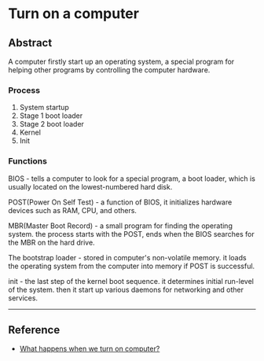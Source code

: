 # Turn on a computer

## Abstract

A computer firstly start up an operating system, a special program for helping other programs by controlling the computer hardware. 

### Process

1. System startup
2. Stage 1 boot loader
3. Stage 2 boot loader
4. Kernel
5. Init

### Functions

BIOS - tells a computer to look for a special program, a boot loader, which is usually located on the lowest-numbered hard disk. 

POST(Power On Self Test) - a function of BIOS, it initializes hardware devices such as RAM, CPU, and others. 

MBR(Master Boot Record) - a small program for finding the operating system. the process starts with the POST, ends when the BIOS searches for the MBR on the hard drive. 

The bootstrap loader - stored in computer's non-volatile memory. it loads the operating system from the computer into memory if POST is successful. 

init - the last step of the kernel boot sequence. it determines initial run-level of the system. then it start up various daemons for networking and other services. 

---

## Reference

- [What happens when we turn on computer?](https://www.geeksforgeeks.org/what-happens-when-we-turn-on-computer/)